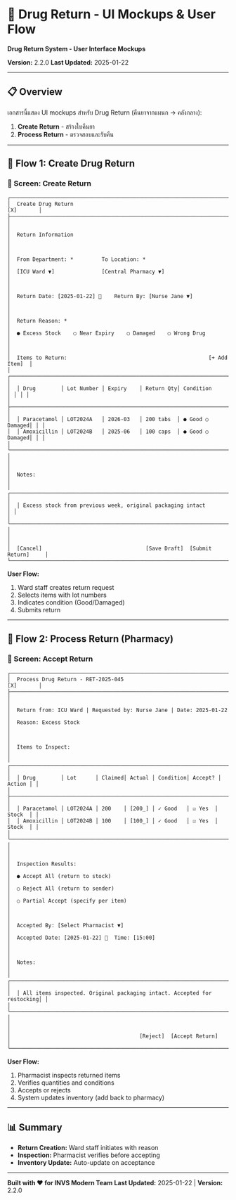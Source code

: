 # 🔄 Drug Return - UI Mockups & User Flow

**Drug Return System - User Interface Mockups**

**Version:** 2.2.0
**Last Updated:** 2025-01-22

---

## 📋 Overview

เอกสารนี้แสดง UI mockups สำหรับ Drug Return (คืนยาจากแผนก → คลังกลาง):

1. **Create Return** - สร้างใบคืนยา
2. **Process Return** - ตรวจสอบและรับคืน

---

## 🔄 Flow 1: Create Drug Return

### 📱 Screen: Create Return

```
┌──────────────────────────────────────────────────────────────────────────────┐
│  Create Drug Return                                                [X]       │
├──────────────────────────────────────────────────────────────────────────────┤
│                                                                              │
│  Return Information                                                          │
│                                                                              │
│  From Department: *         To Location: *                                   │
│  [ICU Ward ▼]               [Central Pharmacy ▼]                             │
│                                                                              │
│  Return Date: [2025-01-22] 📅    Return By: [Nurse Jane ▼]                  │
│                                                                              │
│  Return Reason: *                                                            │
│  ● Excess Stock    ○ Near Expiry    ○ Damaged    ○ Wrong Drug               │
│                                                                              │
│  Items to Return:                                             [+ Add Item]  │
│  ┌────────────────────────────────────────────────────────────────────────┐ │
│  │ Drug        │ Lot Number │ Expiry    │ Return Qty│ Condition       │ │ │ │
│  ├────────────────────────────────────────────────────────────────────────┤ │
│  │ Paracetamol │ LOT2024A   │ 2026-03   │ 200 tabs  │ ● Good ○ Damaged│ │ │
│  │ Amoxicillin │ LOT2024B   │ 2025-06   │ 100 caps  │ ● Good ○ Damaged│ │ │
│  └────────────────────────────────────────────────────────────────────────┘ │
│                                                                              │
│  Notes:                                                                      │
│  ┌────────────────────────────────────────────────────────────────────────┐ │
│  │ Excess stock from previous week, original packaging intact            │ │
│  └────────────────────────────────────────────────────────────────────────┘ │
│                                                                              │
│  [Cancel]                                 [Save Draft]  [Submit Return]     │
└──────────────────────────────────────────────────────────────────────────────┘
```

**User Flow:**
1. Ward staff creates return request
2. Selects items with lot numbers
3. Indicates condition (Good/Damaged)
4. Submits return

---

## 🔄 Flow 2: Process Return (Pharmacy)

### 📱 Screen: Accept Return

```
┌──────────────────────────────────────────────────────────────────────────────┐
│  Process Drug Return - RET-2025-045                                [X]       │
├──────────────────────────────────────────────────────────────────────────────┤
│                                                                              │
│  Return from: ICU Ward | Requested by: Nurse Jane | Date: 2025-01-22        │
│  Reason: Excess Stock                                                        │
│                                                                              │
│  Items to Inspect:                                                           │
│  ┌────────────────────────────────────────────────────────────────────────┐ │
│  │ Drug        │ Lot      │ Claimed│ Actual │ Condition│ Accept? │ Action │ │
│  ├────────────────────────────────────────────────────────────────────────┤ │
│  │ Paracetamol │ LOT2024A │ 200    │ [200_] │ ✓ Good   │ ☑ Yes  │ Stock  │ │
│  │ Amoxicillin │ LOT2024B │ 100    │ [100_] │ ✓ Good   │ ☑ Yes  │ Stock  │ │
│  └────────────────────────────────────────────────────────────────────────┘ │
│                                                                              │
│  Inspection Results:                                                         │
│  ● Accept All (return to stock)                                             │
│  ○ Reject All (return to sender)                                            │
│  ○ Partial Accept (specify per item)                                        │
│                                                                              │
│  Accepted By: [Select Pharmacist ▼]                                         │
│  Accepted Date: [2025-01-22] 📅  Time: [15:00]                              │
│                                                                              │
│  Notes:                                                                      │
│  ┌────────────────────────────────────────────────────────────────────────┐ │
│  │ All items inspected. Original packaging intact. Accepted for restocking│ │
│  └────────────────────────────────────────────────────────────────────────┘ │
│                                                                              │
│                                         [Reject]  [Accept Return]            │
└──────────────────────────────────────────────────────────────────────────────┘
```

**User Flow:**
1. Pharmacist inspects returned items
2. Verifies quantities and conditions
3. Accepts or rejects
4. System updates inventory (add back to pharmacy)

---

## 📊 Summary

- **Return Creation:** Ward staff initiates with reason
- **Inspection:** Pharmacist verifies before accepting
- **Inventory Update:** Auto-update on acceptance

---

**Built with ❤️ for INVS Modern Team**
**Last Updated:** 2025-01-22 | **Version:** 2.2.0
